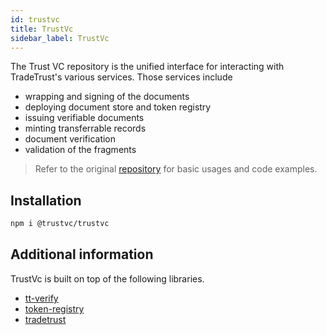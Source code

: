 ```yaml
---
id: trustvc
title: TrustVc
sidebar_label: TrustVc
---
```


The Trust VC repository is the unified interface for interacting with TradeTrust's various services. Those services include

- wrapping and signing of the documents
- deploying document store and token registry
- issuing verifiable documents
- minting transferrable records
- document verification
- validation of the fragments

> Refer to the original [repository](https://github.com/TrustVc/trustvc/) for basic usages and code examples.

## Installation

```bash
npm i @trustvc/trustvc
```

## Additional information

TrustVc is built on top of the following libraries.

- [tt-verify](https://github.com/tradetrust/tt-verify)
- [token-registry](https://github.com/tradetrust/token-registry)
- [tradetrust](https://github.com/tradetrust/tradetrust)
